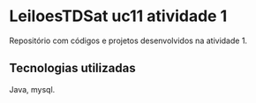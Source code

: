 # LeiloesTDSat uc11 atividade 1
Repositório com códigos e projetos desenvolvidos na atividade 1.

## Tecnologias utilizadas
Java, mysql.
